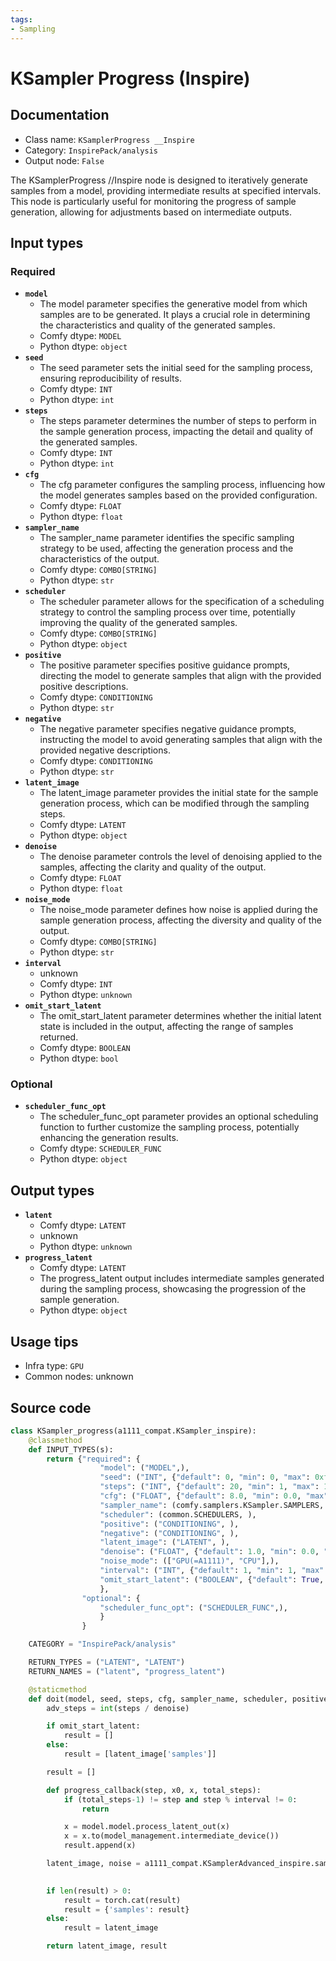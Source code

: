 ```yaml
---
tags:
- Sampling
---
```


# KSampler Progress (Inspire)
## Documentation
- Class name: `KSamplerProgress __Inspire`
- Category: `InspirePack/analysis`
- Output node: `False`

The KSamplerProgress //Inspire node is designed to iteratively generate samples from a model, providing intermediate results at specified intervals. This node is particularly useful for monitoring the progress of sample generation, allowing for adjustments based on intermediate outputs.
## Input types
### Required
- **`model`**
    - The model parameter specifies the generative model from which samples are to be generated. It plays a crucial role in determining the characteristics and quality of the generated samples.
    - Comfy dtype: `MODEL`
    - Python dtype: `object`
- **`seed`**
    - The seed parameter sets the initial seed for the sampling process, ensuring reproducibility of results.
    - Comfy dtype: `INT`
    - Python dtype: `int`
- **`steps`**
    - The steps parameter determines the number of steps to perform in the sample generation process, impacting the detail and quality of the generated samples.
    - Comfy dtype: `INT`
    - Python dtype: `int`
- **`cfg`**
    - The cfg parameter configures the sampling process, influencing how the model generates samples based on the provided configuration.
    - Comfy dtype: `FLOAT`
    - Python dtype: `float`
- **`sampler_name`**
    - The sampler_name parameter identifies the specific sampling strategy to be used, affecting the generation process and the characteristics of the output.
    - Comfy dtype: `COMBO[STRING]`
    - Python dtype: `str`
- **`scheduler`**
    - The scheduler parameter allows for the specification of a scheduling strategy to control the sampling process over time, potentially improving the quality of the generated samples.
    - Comfy dtype: `COMBO[STRING]`
    - Python dtype: `object`
- **`positive`**
    - The positive parameter specifies positive guidance prompts, directing the model to generate samples that align with the provided positive descriptions.
    - Comfy dtype: `CONDITIONING`
    - Python dtype: `str`
- **`negative`**
    - The negative parameter specifies negative guidance prompts, instructing the model to avoid generating samples that align with the provided negative descriptions.
    - Comfy dtype: `CONDITIONING`
    - Python dtype: `str`
- **`latent_image`**
    - The latent_image parameter provides the initial state for the sample generation process, which can be modified through the sampling steps.
    - Comfy dtype: `LATENT`
    - Python dtype: `object`
- **`denoise`**
    - The denoise parameter controls the level of denoising applied to the samples, affecting the clarity and quality of the output.
    - Comfy dtype: `FLOAT`
    - Python dtype: `float`
- **`noise_mode`**
    - The noise_mode parameter defines how noise is applied during the sample generation process, affecting the diversity and quality of the output.
    - Comfy dtype: `COMBO[STRING]`
    - Python dtype: `str`
- **`interval`**
    - unknown
    - Comfy dtype: `INT`
    - Python dtype: `unknown`
- **`omit_start_latent`**
    - The omit_start_latent parameter determines whether the initial latent state is included in the output, affecting the range of samples returned.
    - Comfy dtype: `BOOLEAN`
    - Python dtype: `bool`
### Optional
- **`scheduler_func_opt`**
    - The scheduler_func_opt parameter provides an optional scheduling function to further customize the sampling process, potentially enhancing the generation results.
    - Comfy dtype: `SCHEDULER_FUNC`
    - Python dtype: `object`
## Output types
- **`latent`**
    - Comfy dtype: `LATENT`
    - unknown
    - Python dtype: `unknown`
- **`progress_latent`**
    - Comfy dtype: `LATENT`
    - The progress_latent output includes intermediate samples generated during the sampling process, showcasing the progression of the sample generation.
    - Python dtype: `object`
## Usage tips
- Infra type: `GPU`
- Common nodes: unknown


## Source code
```python
class KSampler_progress(a1111_compat.KSampler_inspire):
    @classmethod
    def INPUT_TYPES(s):
        return {"required": {
                    "model": ("MODEL",),
                    "seed": ("INT", {"default": 0, "min": 0, "max": 0xffffffffffffffff}),
                    "steps": ("INT", {"default": 20, "min": 1, "max": 10000}),
                    "cfg": ("FLOAT", {"default": 8.0, "min": 0.0, "max": 100.0}),
                    "sampler_name": (comfy.samplers.KSampler.SAMPLERS, ),
                    "scheduler": (common.SCHEDULERS, ),
                    "positive": ("CONDITIONING", ),
                    "negative": ("CONDITIONING", ),
                    "latent_image": ("LATENT", ),
                    "denoise": ("FLOAT", {"default": 1.0, "min": 0.0, "max": 1.0, "step": 0.01}),
                    "noise_mode": (["GPU(=A1111)", "CPU"],),
                    "interval": ("INT", {"default": 1, "min": 1, "max": 10000}),
                    "omit_start_latent": ("BOOLEAN", {"default": True, "label_on": "True", "label_off": "False"}),
                    },
                "optional": {
                    "scheduler_func_opt": ("SCHEDULER_FUNC",),
                    }
                }

    CATEGORY = "InspirePack/analysis"

    RETURN_TYPES = ("LATENT", "LATENT")
    RETURN_NAMES = ("latent", "progress_latent")

    @staticmethod
    def doit(model, seed, steps, cfg, sampler_name, scheduler, positive, negative, latent_image, denoise, noise_mode, interval, omit_start_latent, scheduler_func_opt=None):
        adv_steps = int(steps / denoise)

        if omit_start_latent:
            result = []
        else:
            result = [latent_image['samples']]

        result = []

        def progress_callback(step, x0, x, total_steps):
            if (total_steps-1) != step and step % interval != 0:
                return

            x = model.model.process_latent_out(x)
            x = x.to(model_management.intermediate_device())
            result.append(x)

        latent_image, noise = a1111_compat.KSamplerAdvanced_inspire.sample(model, True, seed, adv_steps, cfg, sampler_name, scheduler, positive, negative, latent_image, (adv_steps-steps),
                                                                           adv_steps, noise_mode, False, callback=progress_callback, scheduler_func_opt=scheduler_func_opt)

        if len(result) > 0:
            result = torch.cat(result)
            result = {'samples': result}
        else:
            result = latent_image

        return latent_image, result

```
